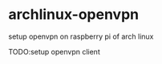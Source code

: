 archlinux-openvpn
=================

setup openvpn on raspberry pi of arch linux

TODO:setup openvpn client
